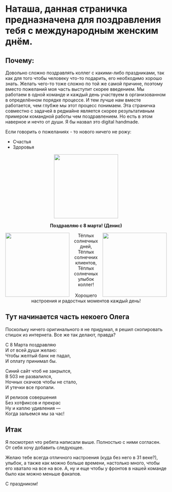 # Наташа, данная страничка предназначена для поздравления тебя с международным женским днём.

## Почему:

Довольно сложно поздравлять коллег с какими-либо праздниками, так как для того чтобы человеку что-то подарить, его необходимо хорошо знать. Желать чего-то тоже сложно по той же самой причине, поэтому вместо пожеланий моя часть выступит скорее введением.
Мы работаем в одной команде и каждый день участвуем в организованном в определённом порядке процессе. И тем лучше нам вместе работается, чем глубже мы этот процесс понимаем. Эта страничка совместно с задачей в редмайне является скорее результативным примером командной работы чем поздравлением. Но есть в этом наверное и нечто от души. Я бы назвал это digital handmade.

Если говорить о пожеланиях - то нового ничего не рожу:
* Счастья
* Здоровья

<p align=center>
  <img src="https://user-images.githubusercontent.com/621014/53895887-03f74000-4044-11e9-9453-fb01df732782.gif" width="200"/>  
</p>
<p align=center>
<b style="font-size=20px">Поздравляю с 8 марта! (Денис)</b>
</p>
<img src="https://user-images.githubusercontent.com/621014/53895888-048fd680-4044-11e9-8adb-48afcdf5b101.gif" width="200" align="left"/>
<p align="center">  
  <img src="https://user-images.githubusercontent.com/621014/53895889-05286d00-4044-11e9-82a4-6793ad9f97f4.gif" width="200" align="right"/>
Тёплых солнечных дней, <br>
Тёплых солнечних клиентов, <br>
Тёплых солнечных улыбок коллег! <br>
<br>
Хорошего настроения и радостных моментов каждый день!
</p>

## Тут начинается часть некоего Олега
Поскольку ничего оригинального я не придумал, я решил скопировать стишок из интернета. Все же так делают, правда?

С 8 Марта поздравляю  
И от всей души желаю:  
Чтобы желтый банк не падал,  
И оплату принимал бы.  

Синий сайт чтоб не закрылся,  
В 503 не развалился,  
Ночных скачков чтобы не стало,  
И утечки все пропали.  

И релизов совершения  
Без хотфиксов и прекрас  
Ну и каплю удивления —  
Когда зальемся мы за час!  


## Итак

Я посмотрел что ребята написали выше. Полностью с ними согласен. От себя хочу добавить следующее. 

Желаю тебе всегда отличного настроения (куда без него в 31 веке?), улыбок, а также как можно больше времени, настолько много, чтобы его хватало на все на все. 
А, ну и еще чтобы у фронтов в нашей команде было как можно меньше факапов. 

С праздником!
